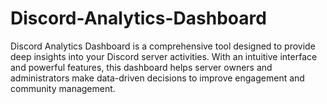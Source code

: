 # Discord-Analytics-Dashboard
Discord Analytics Dashboard is a comprehensive tool designed to provide deep insights into your Discord server activities. With an intuitive interface and powerful features, this dashboard helps server owners and administrators make data-driven decisions to improve engagement and community management.
